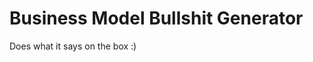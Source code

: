 Business Model Bullshit Generator
=================================

Does what it says on the box :)
